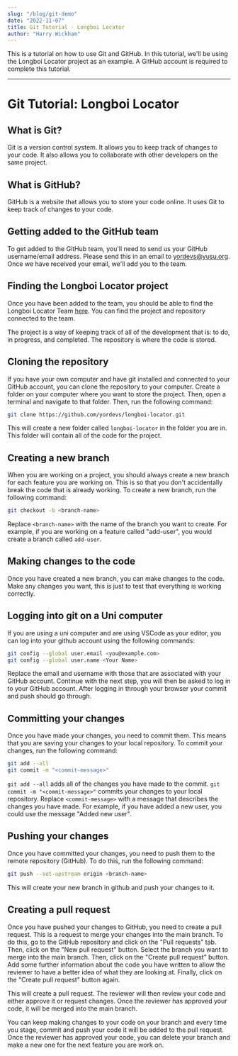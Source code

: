 ```yaml
---
slug: "/blog/git-demo"
date: "2022-11-07"
title: Git Tutorial - Longboi Locator
author: "Harry Wickham"
---
```


This is a tutorial on how to use Git and GitHub. In this tutorial, we'll be using the Longboi Locator project as an example. A GitHub account is required to complete this tutorial.

---

# Git Tutorial: Longboi Locator

## What is Git?

Git is a version control system. It allows you to keep track of changes to your code. It also allows you to collaborate with other developers on the same project.

## What is GitHub?

GitHub is a website that allows you to store your code online. It uses Git to keep track of changes to your code.

## Getting added to the GitHub team

To get added to the GitHub team, you'll need to send us your GitHub username/email address. Please send this in an email to [yordevs@yusu.org](mailto:yordevs@yusu.org). Once we have received your email, we'll add you to the team.

## Finding the Longboi Locator project

Once you have been added to the team, you should be able to find the Longboi Locator Team [here](https://github.com/orgs/yordevs/teams/longboi-locator). You can find the project and repository connected to the team.

The project is a way of keeping track of all of the development that is: to do, in progress, and completed. The repository is where the code is stored.

## Cloning the repository

If you have your own computer and have git installed and connected to your GitHub account, you can clone the repository to your computer. Create a folder on your computer where you want to store the project. Then, open a terminal and navigate to that folder. Then, run the following command:

```bash
git clone https://github.com/yordevs/longboi-locator.git
```

This will create a new folder called `longboi-locator` in the folder you are in. This folder will contain all of the code for the project.

## Creating a new branch

When you are working on a project, you should always create a new branch for each feature you are working on. This is so that you don't accidentally break the code that is already working. To create a new branch, run the following command:

```bash
git checkout -b <branch-name>
```

Replace `<branch-name>` with the name of the branch you want to create. For example, if you are working on a feature called "add-user", you would create a branch called `add-user`.

## Making changes to the code

Once you have created a new branch, you can make changes to the code. Make any changes you want, this is just to test that everything is working correctly.

## Logging into git on a Uni computer

If you are using a uni computer and are using VSCode as your editor, you can log into your github account using the following commands:

```bash
git config --global user.email <you@example.com>
git config --global user.name <Your Name>
```

Replace the email and username with those that are associated with your GitHub account. Continue with the next step, you will then be asked to log in to your GitHub account. After logging in through your browser your commit and push should go through.

## Committing your changes

Once you have made your changes, you need to commit them. This means that you are saving your changes to your local repository. To commit your changes, run the following command:

```bash
git add --all
git commit -m "<commit-message>"
```

`git add --all` adds all of the changes you have made to the commit. `git commit -m "<commit-message>"` commits your changes to your local repository. Replace `<commit-message>` with a message that describes the changes you have made. For example, if you have added a new user, you could use the message "Added new user".

## Pushing your changes

Once you have committed your changes, you need to push them to the remote repository (GitHub). To do this, run the following command:

```bash
git push --set-upstream origin <branch-name>
```

This will create your new branch in github and push your changes to it.

## Creating a pull request

Once you have pushed your changes to GitHub, you need to create a pull request. This is a request to merge your changes into the main branch. To do this, go to the GitHub repository and click on the "Pull requests" tab. Then, click on the "New pull request" button. Select the branch you want to merge into the main branch. Then, click on the "Create pull request" button. Add some further information about the code you have written to allow the reviewer to have a better idea of what they are looking at. Finally, click on the "Create pull request" button again.

This will create a pull request. The reviewer will then review your code and either approve it or request changes. Once the reviewer has approved your code, it will be merged into the main branch.

You can keep making changes to your code on your branch and every time you stage, commit and push your code it will be added to the pull request. Once the reviewer has approved your code, you can delete your branch and make a new one for the next feature you are work on.
